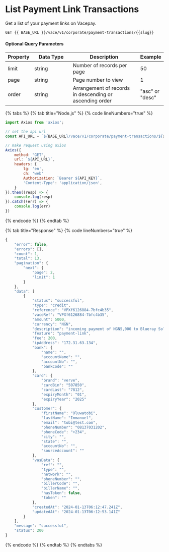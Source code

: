# List Payment Link Transactions

Get a list of your payment links on Vacepay.&#x20;

```
GET {{ BASE_URL }}/vace/v1/corporate/payment-transactions/{{slug}}
```

#### Optional Query Parameters

<table><thead><tr><th>Property</th><th width="158">Data Type</th><th width="279">Description</th><th>Example</th></tr></thead><tbody><tr><td>limit</td><td>string</td><td>Number of records per page</td><td>50</td></tr><tr><td>page</td><td>string</td><td>Page number to view</td><td>1</td></tr><tr><td>order</td><td>string</td><td>Arrangement of records in descending or ascending order</td><td>"asc" or "desc"</td></tr></tbody></table>

{% tabs %}
{% tab title="Node.js" %}
{% code lineNumbers="true" %}
```javascript
import Axios from 'axios';

// set the api url
const API_URL = `${BASE_URL}/vace/v1/corporate/payment-transactions/${slug}`;

// make request using axios
Axios({
    method: "GET",
    url: `${API_URL}`,
    headers: {
        lg: 'en',
        ch: 'web'
        Authorization: `Bearer ${API_KEY}`,
        'Content-Type': 'application/json',
    }
}).then((resp) => {
    console.log(resp)
}).catch((err) => {
    console.log(err)
})
```
{% endcode %}
{% endtab %}

{% tab title="Response" %}
{% code lineNumbers="true" %}
```javascript
{
    "error": false,
    "errors": [],
    "count": 1,
    "total": 13,
    "pagination": {
        "next": {
            "page": 2,
            "limit": 1
        }
    },
    "data": [
        {
            "status": "successful",
            "type": "credit",
            "reference": "VPXf6126884-7bfc4b35",
            "vaceRef": "VPXf6126884-7bfc4b35",
            "amount": 5000,
            "currency": "NGN",
            "description": "incoming payment of NGN5,000 to Blueray Solutions Limited via payment link",
            "feature": "payment-link",
            "fee": 200,
            "ipAddress": "172.31.63.134",
            "bank": {
                "name": "",
                "accountName": "",
                "accountNo": "",
                "bankCode": ""
            },
            "card": {
                "brand": "verve",
                "cardBin": "507850",
                "cardLast": "7812",
                "expiryMonth": "01",
                "expiryYear": "2025"
            },
            "customer": {
                "firstName": "Oluwatobi",
                "lastName": "Immanuel",
                "email": "tobi@test.com",
                "phoneNumber": "08137031202",
                "phoneCode": "+234",
                "city": "",
                "state": "",
                "accountNo": "",
                "sourceAccount": ""
            },
            "vasData": {
                "ref": "",
                "type": "",
                "network": "",
                "phoneNumber": "",
                "billerCode": "",
                "billerName": "",
                "hasToken": false,
                "token": ""
            },
            "createdAt": "2024-01-13T06:12:47.241Z",
            "updatedAt": "2024-01-13T06:12:53.141Z"
        }
    ],
    "message": "successful",
    "status": 200
}
```
{% endcode %}
{% endtab %}
{% endtabs %}
